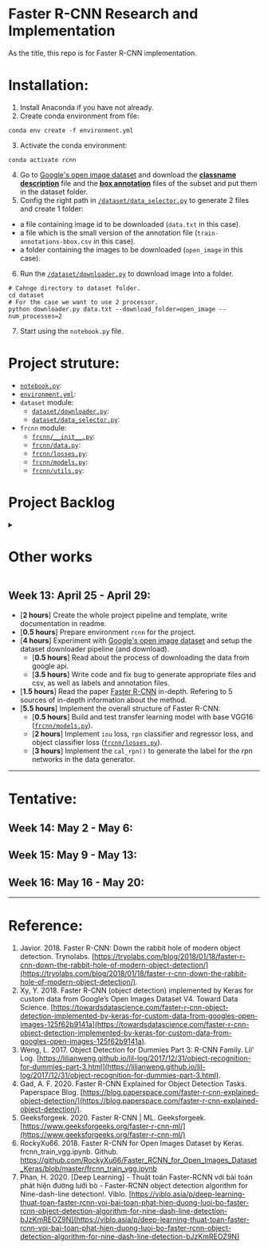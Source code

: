
# Faster R-CNN Research and Implementation

As the title, this repo is for Faster R-CNN implementation.

# Installation:
1. Install Anaconda if you have not already.
2. Create conda environment from file:
  ```
  conda env create -f environment.yml
  ```
3. Activate the conda environment:
  ```
  conda activate rcnn
  ```
4. Go to [Google's open image dataset](https://storage.googleapis.com/openimages/web/download.html) and download the [**classname description**](https://storage.googleapis.com/openimages/v6/oidv6-class-descriptions.csv) file and the [**box annotation**](https://storage.googleapis.com/openimages/v6/oidv6-train-annotations-bbox.csv) files of the subset and put them in the dataset folder.
5. Config the right path in [`/dataset/data_selector.py`](./dataset/data_selector.py) to generate 2 files and create 1 folder:
  * a file containing image id to be downloaded (`data.txt` in this case).
  * a file which is the small version of the annotation file (`train-annotations-bbox.csv` in this case).
  * a folder containing the images to be downloaded (`open_image` in this case).
6. Run the [`/dataset/downloader.py`](./dataset/downloader.py) to download image into a folder.
```
# Cahnge directory to dataset folder.
cd dataset
# For the case we want to use 2 processor.
python downloader.py data.txt --download_folder=open_image --num_processes=2
```
7. Start using the `notebook.py` file.

# Project struture:
* [`notebook.py`](./notebook.py): 
* [`environment.yml`](./environment.yml): 
* `dataset` module:
  * [`dataset/downloader.py`](./dataset/downloader.py): 
  * [`dataset/data_selector.py`](./dataset/data_selector.py): 
* `frcnn` module:
  * [`frcnn/__init__.py`](./frcnn/__init__.py): 
  * [`frcnn/data.py`](./frcnn/data.py): 
  * [`frcnn/losses.py`](./frcnn/losses.py): 
  * [`frcnn/models.py`](./frcnn/models.py): 
  * [`frcnn/utils.py`](./frcnn/utils.py): 


# Project Backlog

<details>
  <summary> <h1>Other works</h1> </summary>
  
  ## Week 1: Feb 1 - Feb 5: [Chest X-ray project week 1](https://github.com/rxng8/Chest-Xray-Abnormalities-Detection#week-1-feb-1---feb-5)

  ## Week 2: Feb 8 - Feb 12: [Chest X-ray project week 2](https://github.com/rxng8/Chest-Xray-Abnormalities-Detection#week-2-feb-8---feb-12)

  ## Week 3: Feb 15 - Feb 19: [Chest X-ray project week 3](https://github.com/rxng8/Chest-Xray-Abnormalities-Detection#week-3-feb-15---feb-19)

  ## Week 4: Feb 22 - Feb 26: [Chest X-ray project week 4](https://github.com/rxng8/Chest-Xray-Abnormalities-Detection#week-4-feb-22---feb-26)

  ## Week 5: March 1 - March 5: [Chest X-ray project week 5](https://github.com/rxng8/Chest-Xray-Abnormalities-Detection#week-5-march-1---march-5)

  ## Week 6: March 8 - March 12: [Chest X-ray project week 6](https://github.com/rxng8/Chest-Xray-Abnormalities-Detection#week-6-march-8---march-12)

  ## Week 7: March 15 - March 19: [Chest X-ray project week 7](https://github.com/rxng8/Chest-Xray-Abnormalities-Detection#week-7-march-15---march-19)

  ## Week 8: March 22 - March 26: [Chest X-ray project week 8](https://github.com/rxng8/Chest-Xray-Abnormalities-Detection#week-8-march-22---march-26)

  ## Week 9: March 29 - April 2: [Shopee project week 9](https://github.com/rxng8/ShopeeKaggle#week-9-march-29---april-2)

  ## Week 10: April 5 - April 9: [Shopee project week 10](https://github.com/rxng8/ShopeeKaggle#week-10-april-5---april-9)

  ## Week 11: April 12 - April 15: [Shopee project week 11](https://github.com/rxng8/ShopeeKaggle#week-11-april-12---april-15)

  ## Week 12: April 18 - April 22: [Shopee project week 12](https://github.com/rxng8/ShopeeKaggle#week-12-april-18---april-22)

</details>

## Week 13: April 25 - April 29:
* [**2 hours**] Create the whole project pipeline and template, write documentation in readme.
* [**0.5 hours**] Prepare environment `rcnn` for the project.
* [**4 hours**] Experiment with [Google's open image dataset](https://storage.googleapis.com/openimages/web/download.html) and setup the dataset downloader pipeline (and download).
  * [**0.5 hours**] Read about the process of downloading the data from google api.
  * [**3.5 hours**] Write code and fix bug to generate appropriate files and csv, as well as labels and annotation files.
* [**1.5 hours**] Read the paper [Faster R-CNN](https://arxiv.org/abs/1506.01497) in-depth. Refering to 5 sources of in-depth information about the method.
* [**5.5 hours**] Implement the overall structure of Faster R-CNN:
  * [**0.5 hours**] Build and test transfer learning model with base VGG16 ([`frcnn/models.py`](./frcnn/models.py)).
  * [**2 hours**] Implement `iou` loss, `rpn` classifier and regressor loss, and object classifier loss ([`frcnn/losses.py`](./frcnn/losses.py)).
  * [**3 hours**] Implement the `cal_rpn()` to generate the label for the rpn networks in the data generator.

---------------

# Tentative:

## Week 14: May 2 - May 6:

## Week 15: May 9 - May 13:

## Week 16: May 16 - May 20:

-----------------


# Reference:
1. Javior. 2018. Faster R-CNN: Down the rabbit hole of modern object detection. Trynolabs. [https://tryolabs.com/blog/2018/01/18/faster-r-cnn-down-the-rabbit-hole-of-modern-object-detection/](https://tryolabs.com/blog/2018/01/18/faster-r-cnn-down-the-rabbit-hole-of-modern-object-detection/).
2. Xy, Y. 2018. Faster R-CNN (object detection) implemented by Keras for custom data from Google’s Open Images Dataset V4. Toward Data Science. [https://towardsdatascience.com/faster-r-cnn-object-detection-implemented-by-keras-for-custom-data-from-googles-open-images-125f62b9141a](https://towardsdatascience.com/faster-r-cnn-object-detection-implemented-by-keras-for-custom-data-from-googles-open-images-125f62b9141a).
3. Weng, L. 2017. Object Detection for Dummies Part 3: R-CNN Family. Lil' Log. [https://lilianweng.github.io/lil-log/2017/12/31/object-recognition-for-dummies-part-3.html](https://lilianweng.github.io/lil-log/2017/12/31/object-recognition-for-dummies-part-3.html).
4. Gad, A. F. 2020. Faster R-CNN Explained for Object Detection Tasks. Paperspace Blog. [https://blog.paperspace.com/faster-r-cnn-explained-object-detection/](https://blog.paperspace.com/faster-r-cnn-explained-object-detection/).
5. Geeksforgeek. 2020. Faster R-CNN | ML. Geeksforgeek. [https://www.geeksforgeeks.org/faster-r-cnn-ml/](https://www.geeksforgeeks.org/faster-r-cnn-ml/)
6. RockyXu66. 2018. Faster R-CNN for Open Images Dataset by Keras. frcnn_train_vgg.ipynb. Github. https://github.com/RockyXu66/Faster_RCNN_for_Open_Images_Dataset_Keras/blob/master/frcnn_train_vgg.ipynb
7. Phan, H. 2020. [Deep Learning] - Thuật toán Faster-RCNN với bài toán phát hiện đường lưỡi bò - Faster-RCNN object detection algorithm for Nine-dash-line detection!. Viblo. [https://viblo.asia/p/deep-learning-thuat-toan-faster-rcnn-voi-bai-toan-phat-hien-duong-luoi-bo-faster-rcnn-object-detection-algorithm-for-nine-dash-line-detection-bJzKmREOZ9N](https://viblo.asia/p/deep-learning-thuat-toan-faster-rcnn-voi-bai-toan-phat-hien-duong-luoi-bo-faster-rcnn-object-detection-algorithm-for-nine-dash-line-detection-bJzKmREOZ9N)